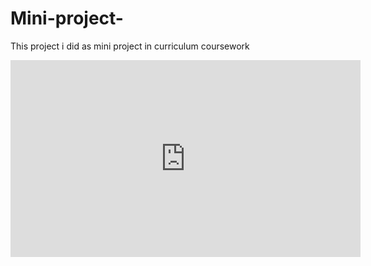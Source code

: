 # Mini-project-

This project i did as mini project in curriculum coursework
<iframe width="560" height="315" src="https://www.youtube.com/embed/2u9-I6S2gyU" title="YouTube video player" frameborder="0" allow="accelerometer; autoplay; clipboard-write; encrypted-media; gyroscope; picture-in-picture" allowfullscreen></iframe>
